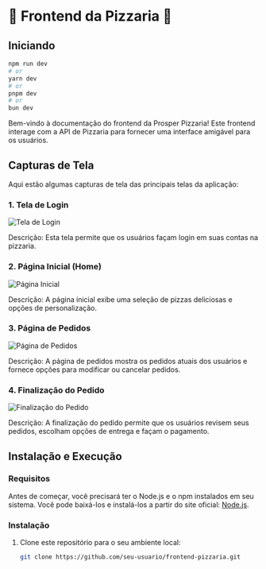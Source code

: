 # 🍕 Frontend da Pizzaria 🍕

## Iniciando

```bash
npm run dev
# or
yarn dev
# or
pnpm dev
# or
bun dev
```

Bem-vindo à documentação do frontend da Prosper Pizzaria! Este frontend interage com a API de Pizzaria para fornecer uma interface amigável para os usuários.

## Capturas de Tela

Aqui estão algumas capturas de tela das principais telas da aplicação:

### 1. Tela de Login

![Tela de Login](screenshots/login.png)

Descrição: Esta tela permite que os usuários façam login em suas contas na pizzaria.

### 2. Página Inicial (Home)

![Página Inicial](screenshots/home.png)

Descrição: A página inicial exibe uma seleção de pizzas deliciosas e opções de personalização.

### 3. Página de Pedidos

![Página de Pedidos](screenshots/orders.png)

Descrição: A página de pedidos mostra os pedidos atuais dos usuários e fornece opções para modificar ou cancelar pedidos.

### 4. Finalização do Pedido

![Finalização do Pedido](screenshots/checkout.png)

Descrição: A finalização do pedido permite que os usuários revisem seus pedidos, escolham opções de entrega e façam o pagamento.

## Instalação e Execução

### Requisitos

Antes de começar, você precisará ter o Node.js e o npm instalados em seu sistema. Você pode baixá-los e instalá-los a partir do site oficial: [Node.js](https://nodejs.org/).

### Instalação

1. Clone este repositório para o seu ambiente local:

   ```bash
   git clone https://github.com/seu-usuario/frontend-pizzaria.git
